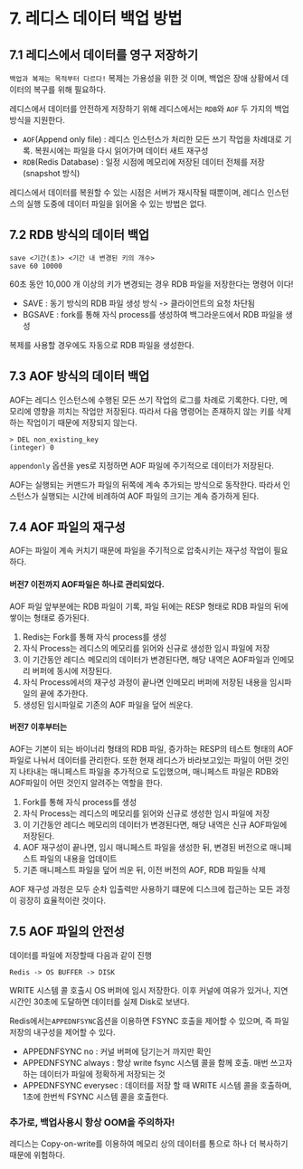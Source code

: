 # 7. 레디스 데이터 백업 방법

## 7.1 레디스에서 데이터를 영구 저장하기

`백업과 복제는 목적부터 다르다!`
복제는 가용성을 위한 것 이며, 백업은 장애 상황에서 데이터의 복구를 위해 필요하다.

레디스에서 데이터를 안전하게 저장하기 위해 레디스에서는 `RDB`와 `AOF` 두 가지의 백업 방식을 지원한다.
- `AOF`(Append only file) : 레디스 인스턴스가 처리한 모든 쓰기 작업을 차례대로 기록. 복원시에는 파일을 다시 읽어가며 데이터 새트 재구성
- `RDB`(Redis Database) : 일정 시점에 메모리에 저장된 데이터 전체를 저장 (snapshot 방식)

레디스에서 데이터를 복원할 수 있는 시점은 서버가 재시작될 때뿐이며, 레디스 인스턴스의 실행 도중에 데이터 파일을 읽어올 수 있는 방법은 없다.

## 7.2 RDB 방식의 데이터 백업
```
save <기간(초)> <기간 내 변경된 키의 개수>
save 60 10000
```
60초 동안 10,000 개 이상의 키가 변경되는 경우 RDB 파일을 저장한다는 명령어 이다!

- SAVE : 동기 방식의 RDB 파일 생성 방식 -> 클라이언트의 요청 차단됨
- BGSAVE : fork를 통해 자식 process를 생성하여 백그라운드에서 RDB 파일을 생성

복제를 사용할 경우에도 자동으로 RDB 파일을 생성한다.

## 7.3 AOF 방식의 데이터 백업
AOF는 레디스 인스턴스에 수행된 모든 쓰기 작업의 로그를 차례로 기록한다.
다만, 메모리에 영향을 끼치는 작업만 저장된다.
따라서 다음 명령어는 존재하지 않는 키를 삭제하는 작업이기 때문에 저장되지 않는다.
```
> DEL non_existing_key
(integer) 0
```

`appendonly` 옵션을 yes로 지정하면 AOF 파일에 주기적으로 데이터가 저장된다.

AOF는 실행되는 커맨드가 파일의 뒤쪽에 계속 추가되는 방식으로 동작한다.
따라서 인스턴스가 실행되는 시간에 비례하여 AOF 파일의 크기는 계속 증가하게 된다.

## 7.4 AOF 파일의 재구성
AOF는 파일이 계속 커치기 때문에 파일을 주기적으로 압축시키는 재구성 작업이 필요하다.

#### 버전7 이전까지 AOF파일은 하나로 관리되었다.
AOF 파일 앞부분에는 RDB 파일이 기록, 파일 뒤에는 RESP 형태로 RDB 파일의 뒤에 쌓이는 형태로 증가된다.

1) Redis는 Fork를 통해 자식 process를 생성
2) 자식 Process는 레디스의 메모리를 읽어와 신규로 생성한 임시 파일에 저장
3) 이 기간동안 레디스 메모리의 데이터가 변경된다면, 해당 내역은 AOF파일과 인메모리 버퍼에 동시에 저장된다.
4) 자식 Process에서의 재구성 과정이 끝나면 인메모리 버퍼에 저장된 내용을 임시파일의 끝에 추가한다.
5) 생성된 임시파일로 기존의 AOF 파일을 덮어 씌운다.

#### 버전7 이후부터는
AOF는 기본이 되는 바이너리 형태의 RDB 파일, 증가하는 RESP의 테스트 형태의 AOF 파일로 나눠서 데이터를 관리한다.
또한 현재 레디스가 바라보고있는 파일이 어떤 것인지 나타내는 매니페스트 파일을 추가적으로 도입했으며, 매니페스트 파일은 RDB와 AOF파일이 어떤 것인지 알려주는 역할을 한다.

1) Fork를 통해 자식 process를 생성
2)  자식 Process는 레디스의 메모리를 읽어와 신규로 생성한 임시 파일에 저장
3) 이 기간동안 레디스 메모리의 데이터가 변경된다면, 해당 내역은 신규 AOF파일에 저장된다.
4) AOF 재구성이 끝나면, 임시 매니페스트 파일을 생성한 뒤, 변경된 버전으로 매니페스트 파일의 내용을 업데이트
5) 기존 매니페스트 파일을 덮어 씌운 뒤, 이전 버전의 AOF, RDB 파일들 삭제


AOF 재구성 과정은 모두 순차 입출력만 사용하기 떄문에 디스크에 접근하는 모든 과정이 굉장히 효율적이란 것이다.

## 7.5 AOF 파일의 안전성
데이터를 파일에 저장할때 다음과 같이 진행
```
Redis -> OS BUFFER -> DISK 
```
WRITE 시스템 콜 호출시 OS 버퍼에 임시 저장한다. 이후 커널에 여유가 있거나, 지연시간인 30초에 도달하면 데이터를 실제 Disk로 보낸다.

Redis에서는`APPEDNFSYNC`옵션을 이용하면 FSYNC 호출을 제어할 수 있으며, 즉 파일 저장의 내구성을 제어할 수 있다.
- APPEDNFSYNC no : 커널 버퍼에 담기는거 까지만 확인
- APPEDNFSYNC always : 항상 write fsync 시스템 콜을 함께 호출. 매번 쓰고자 하는 데이터가 파일에 정확하게 저장되는 것
- APPEDNFSYNC everysec : 데이터를 저장 할 때 WRITE 시스템 콜을 호출하며, 1초에 한번씩 FSYNC 시스템 콜을 호출한다.

### 추가로, 백업사용시 항상 OOM을 주의하자!
레디스는 Copy-on-write를 이용하여 메모리 상의 데이터를 통으로 하나 더 복사하기 때문에 위험하다.
